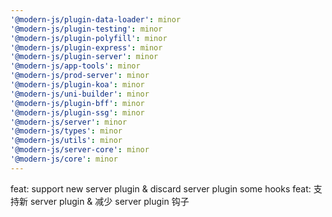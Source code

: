 ```yaml
---
'@modern-js/plugin-data-loader': minor
'@modern-js/plugin-testing': minor
'@modern-js/plugin-polyfill': minor
'@modern-js/plugin-express': minor
'@modern-js/plugin-server': minor
'@modern-js/app-tools': minor
'@modern-js/prod-server': minor
'@modern-js/plugin-koa': minor
'@modern-js/uni-builder': minor
'@modern-js/plugin-bff': minor
'@modern-js/plugin-ssg': minor
'@modern-js/server': minor
'@modern-js/types': minor
'@modern-js/utils': minor
'@modern-js/server-core': minor
'@modern-js/core': minor
---
```


feat: support new server plugin & discard server plugin some hooks
feat: 支持新 server plugin & 减少 server plugin 钩子
